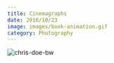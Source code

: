 ```yaml
---
title: Cinemagraphs
date: 2016/10/23
image: images/book-animation.gif
category: Photography
---
```


![chris-doe-bw](../images/chris-doe-bw.gif)
